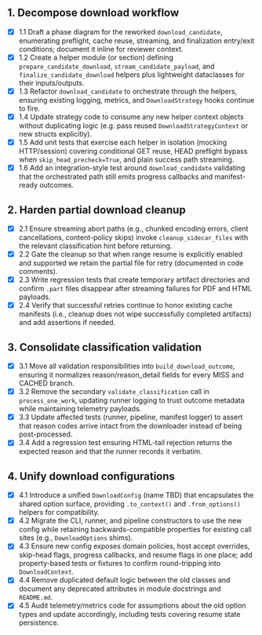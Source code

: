 ## 1. Decompose download workflow
- [x] 1.1 Draft a phase diagram for the reworked `download_candidate`, enumerating preflight, cache reuse, streaming, and finalization entry/exit conditions; document it inline for reviewer context.
- [x] 1.2 Create a helper module (or section) defining `prepare_candidate_download`, `stream_candidate_payload`, and `finalize_candidate_download` helpers plus lightweight dataclasses for their inputs/outputs.
- [x] 1.3 Refactor `download_candidate` to orchestrate through the helpers, ensuring existing logging, metrics, and `DownloadStrategy` hooks continue to fire.
- [x] 1.4 Update strategy code to consume any new helper context objects without duplicating logic (e.g. pass reused `DownloadStrategyContext` or new structs explicitly).
- [x] 1.5 Add unit tests that exercise each helper in isolation (mocking HTTP/session) covering conditional GET reuse, HEAD preflight bypass when `skip_head_precheck=True`, and plain success path streaming.
- [x] 1.6 Add an integration-style test around `download_candidate` validating that the orchestrated path still emits progress callbacks and manifest-ready outcomes.

## 2. Harden partial download cleanup
- [x] 2.1 Ensure streaming abort paths (e.g., chunked encoding errors, client cancellations, content-policy skips) invoke `cleanup_sidecar_files` with the relevant classification hint before returning.
- [x] 2.2 Gate the cleanup so that when range resume is explicitly enabled and supported we retain the partial file for retry (documented in code comments).
- [x] 2.3 Write regression tests that create temporary artifact directories and confirm `.part` files disappear after streaming failures for PDF and HTML payloads.
- [x] 2.4 Verify that successful retries continue to honor existing cache manifests (i.e., cleanup does not wipe successfully completed artifacts) and add assertions if needed.

## 3. Consolidate classification validation
- [x] 3.1 Move all validation responsibilities into `build_download_outcome`, ensuring it normalizes reason/reason_detail fields for every MISS and CACHED branch.
- [x] 3.2 Remove the secondary `validate_classification` call in `process_one_work`, updating runner logging to trust outcome metadata while maintaining telemetry payloads.
- [x] 3.3 Update affected tests (runner, pipeline, manifest logger) to assert that reason codes arrive intact from the downloader instead of being post-processed.
- [x] 3.4 Add a regression test ensuring HTML-tail rejection returns the expected reason and that the runner records it verbatim.

## 4. Unify download configurations
- [x] 4.1 Introduce a unified `DownloadConfig` (name TBD) that encapsulates the shared option surface, providing `.to_context()` and `.from_options()` helpers for compatibility.
- [x] 4.2 Migrate the CLI, runner, and pipeline constructors to use the new config while retaining backwards-compatible properties for existing call sites (e.g., `DownloadOptions` shims).
- [x] 4.3 Ensure new config exposes domain policies, host accept overrides, skip-head flags, progress callbacks, and resume flags in one place; add property-based tests or fixtures to confirm round-tripping into `DownloadContext`.
- [x] 4.4 Remove duplicated default logic between the old classes and document any deprecated attributes in module docstrings and `README.md`.
- [x] 4.5 Audit telemetry/metrics code for assumptions about the old option types and update accordingly, including tests covering resume state persistence.
